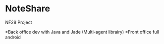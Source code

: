 # NoteShare
NF28 Project 

*Back office dev with Java and Jade (Multi-agent librairy)
*Front office full android
